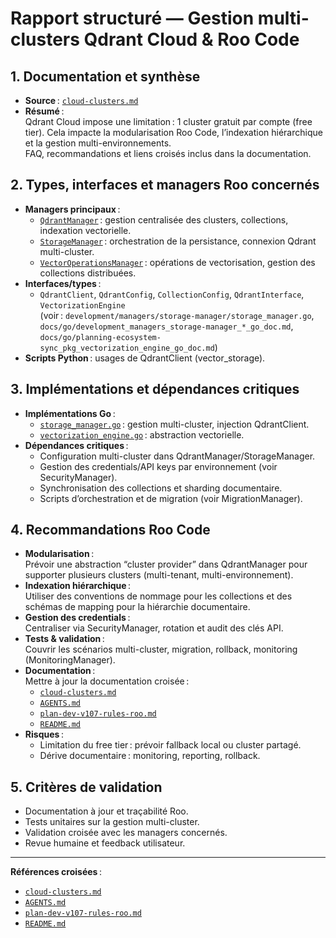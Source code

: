 # Rapport structuré — Gestion multi-clusters Qdrant Cloud & Roo Code

## 1. Documentation et synthèse

- **Source** : [`cloud-clusters.md`](cloud-clusters.md)
- **Résumé** :  
  Qdrant Cloud impose une limitation : 1 cluster gratuit par compte (free tier). Cela impacte la modularisation Roo Code, l’indexation hiérarchique et la gestion multi-environnements.  
  FAQ, recommandations et liens croisés inclus dans la documentation.

## 2. Types, interfaces et managers Roo concernés

- **Managers principaux** :
  - [`QdrantManager`](AGENTS.md:QdrantManager) : gestion centralisée des clusters, collections, indexation vectorielle.
  - [`StorageManager`](AGENTS.md:StorageManager) : orchestration de la persistance, connexion Qdrant multi-cluster.
  - [`VectorOperationsManager`](AGENTS.md:VectorOperationsManager) : opérations de vectorisation, gestion des collections distribuées.
- **Interfaces/types** :
  - `QdrantClient`, `QdrantConfig`, `CollectionConfig`, `QdrantInterface`, `VectorizationEngine`  
    (voir : `development/managers/storage-manager/storage_manager.go`, `docs/go/development_managers_storage-manager_*_go_doc.md`, `docs/go/planning-ecosystem-sync_pkg_vectorization_engine_go_doc.md`)
- **Scripts Python** : usages de QdrantClient (vector_storage).

## 3. Implémentations et dépendances critiques

- **Implémentations Go** :
  - [`storage_manager.go`](development/managers/storage-manager/storage_manager.go) : gestion multi-cluster, injection QdrantClient.
  - [`vectorization_engine.go`](docs/go/planning-ecosystem-sync_pkg_vectorization_engine_go_doc.md) : abstraction vectorielle.
- **Dépendances critiques** :
  - Configuration multi-cluster dans QdrantManager/StorageManager.
  - Gestion des credentials/API keys par environnement (voir SecurityManager).
  - Synchronisation des collections et sharding documentaire.
  - Scripts d’orchestration et de migration (voir MigrationManager).

## 4. Recommandations Roo Code

- **Modularisation** :  
  Prévoir une abstraction “cluster provider” dans QdrantManager pour supporter plusieurs clusters (multi-tenant, multi-environnement).
- **Indexation hiérarchique** :  
  Utiliser des conventions de nommage pour les collections et des schémas de mapping pour la hiérarchie documentaire.
- **Gestion des credentials** :  
  Centraliser via SecurityManager, rotation et audit des clés API.
- **Tests & validation** :  
  Couvrir les scénarios multi-cluster, migration, rollback, monitoring (MonitoringManager).
- **Documentation** :  
  Mettre à jour la documentation croisée :  
  - [`cloud-clusters.md`](cloud-clusters.md)
  - [`AGENTS.md`](AGENTS.md)
  - [`plan-dev-v107-rules-roo.md`](projet/roadmaps/plans/consolidated/plan-dev-v107-rules-roo.md)
  - [`README.md`](README.md)
- **Risques** :  
  - Limitation du free tier : prévoir fallback local ou cluster partagé.
  - Dérive documentaire : monitoring, reporting, rollback.

## 5. Critères de validation

- Documentation à jour et traçabilité Roo.
- Tests unitaires sur la gestion multi-cluster.
- Validation croisée avec les managers concernés.
- Revue humaine et feedback utilisateur.

---

**Références croisées** :  
- [`cloud-clusters.md`](cloud-clusters.md)
- [`AGENTS.md`](AGENTS.md)
- [`plan-dev-v107-rules-roo.md`](projet/roadmaps/plans/consolidated/plan-dev-v107-rules-roo.md)
- [`README.md`](README.md)